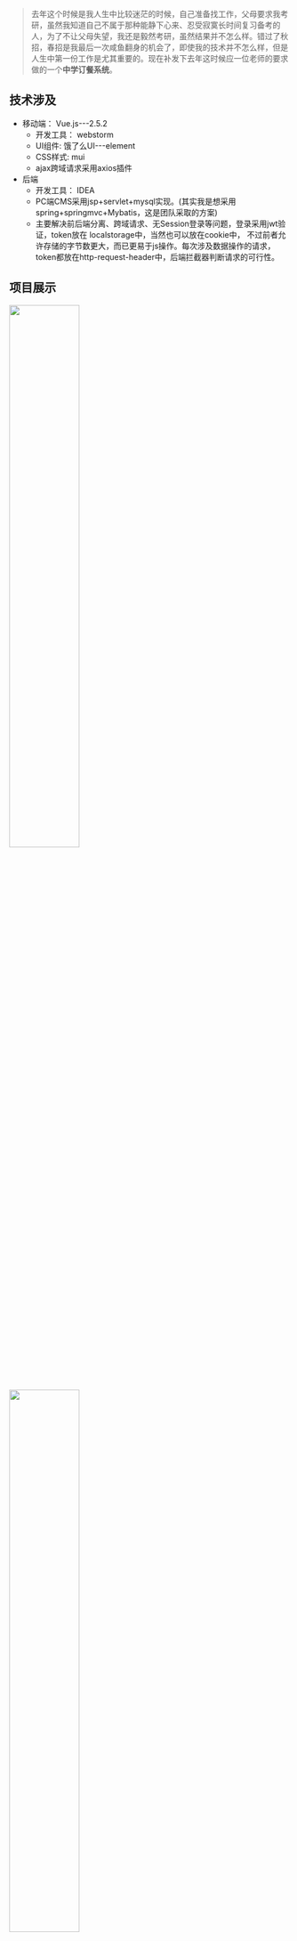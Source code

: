 > 去年这个时候是我人生中比较迷茫的时候，自己准备找工作，父母要求我考研，虽然我知道自己不属于那种能静下心来、忍受寂寞长时间复习备考的人，为了不让父母失望，我还是毅然考研，虽然结果并不怎么样。错过了秋招，春招是我最后一次咸鱼翻身的机会了，即使我的技术并不怎么样，但是人生中第一份工作是尤其重要的。现在补发下去年这时候应一位老师的要求做的一个<b>中学订餐系统</b>。
##  技术涉及

 -  移动端： Vue.js---2.5.2 
     - 开发工具： webstorm
    -  UI组件: 饿了么UI---element
    -  CSS样式: mui
    - ajax跨域请求采用axios插件
 - 后端
   - 开发工具： IDEA
   - PC端CMS采用jsp+servlet+mysql实现。(其实我是想采用spring+springmvc+Mybatis，这是团队采取的方案)
   - 主要解决前后端分离、跨域请求、无Session登录等问题，登录采用jwt验证，token放在 localstorage中，当然也可以放在cookie中， 不过前者允许存储的字节数更大，而已更易于js操作。每次涉及数据操作的请求，token都放在http-request-header中，后端拦截器判断请求的可行性。

## 项目展示
<img src="https://img-blog.csdnimg.cn/20190304160131904.png" width="50%">
<img src="https://img-blog.csdnimg.cn/20190304160156208.png" width="50%">
<img src="https://img-blog.csdnimg.cn/20190304160221331.png" width="50%">
<img src="https://img-blog.csdnimg.cn/20190304160246106.png
" width="50%">
<img src="https://img-blog.csdnimg.cn/20190304160317285.png" width="50%">
<img src="https://img-blog.csdnimg.cn/20190304160324271.png
" width="50%">
<img src="https://img-blog.csdnimg.cn/20190304160335418.png" width="50%">


![在这里插入图片描述](https://img-blog.csdnimg.cn/20190304163421423.png?x-oss-process=image/watermark,type_ZmFuZ3poZW5naGVpdGk,shadow_10,text_aHR0cHM6Ly9ibG9nLmNzZG4ubmV0L3FxXzMyMzg4OTc3,size_16,color_FFFFFF,t_70)

## 备注
1. 前端菜鸟花了半个月来学习Vue.js做移动端页面，效果low，不喜勿喷，，请多多指教
2. 后期联系老师准备交项目的时候，老师没有给出答复，敷衍了我们，项目算是泡汤了，部分功能没有完成，也没有继续开发下去，紧接着是匆忙复习考研，所以也耽搁下了。即便如此，通过这个小项目，学到了不少东西，还是挺值得的。
3. 项目地址：https://github.com/Mrzyang/OrderMeal
4. 预览效果： 移动前端： http://zyang.top   后台CMS:  http://zyang.top:8080/admin/product
5. **项目备注**： 周一到周五显示本周菜单，周末显示下周菜单，发现选菜页面没有东西的同学注意啦！！！
